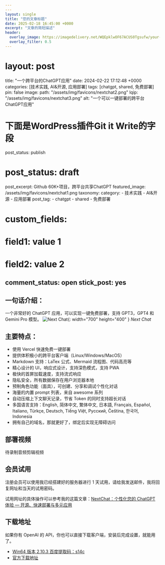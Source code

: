 ```yaml
---
---
layout: single
title: "您的文章标题"
date: 2025-02-18 16:45:00 +0000
excerpt: "文章的简短描述"
header:
  overlay_image: https://imagedelivery.net/WQEpklwOF67ACUS0Tgsufw/your-image-id/public
  overlay_filter: 0.5
---
```

# layout: post
title: "一个跨平台的ChatGPT应用"
date: 2024-02-22 17:12:48 +0000
categories: [技术实践, AI&开源, 应用部署]
tags: [chatgpt, shared, 免费部署]
pin: false
image:
  path: "/assets/img/favicons/nextchat2.png"
  lqip: "/assets/img/favicons/nextchat3.png"
  alt: "一个可以一键部署的跨平台ChatGPT应用"
# 下面是WordPress插件Git it Write的字段
post_status: publish
# post_status: draft
post_excerpt: Github 60K+项目，跨平台共享ChatGPT
featured_image: /assets/img/favicons/nextchat1.png
taxonomy:
  category:
    - 技术实践
    - AI&开源
    - 应用部署
  post_tag:
    - chatgpt
    - shared
    - 免费部署
# custom_fields:
# field1: value 1
# field2: value 2
comment_status: open
stick_post: yes
---

## 一句话介绍：

一个非常好的 ChatGPT 应用，可以实现一键免费部署，支持 GPT3，GPT4 和 Gemini Pro 模型。
![Next Chat](/assets/img/favicons/nextchat1.png){: width="700" height="400" }
_Next Chat_

## 主要特点：

- 使用 Vercel 快速免费一键部署
- 提供体积极小的跨平台客户端（Linux/Windows/MacOS）
- Markdown 支持：LaTex 公式、Mermaid 流程图、代码高亮等
- 精心设计的 UI，响应式设计，支持深色模式，支持 PWA
- 极快的首屏加载速度，支持流式响应
- 隐私安全，所有数据保存在用户浏览器本地
- 预制角色功能（面具），可创建、分享和调试个性化对话
- 海量的内置 prompt 列表，来自 awesome 系列
- 自动压缩上下文聊天记录，节省 Token 的同时支持超长对话
- 多国语言支持：English, 简体中文, 繁体中文, 日本語, Français, Español, Italiano, Türkçe, Deutsch, Tiếng Việt, Русский, Čeština, 한국어, Indonesia
- 拥有自己的域名，那就更好了，绑定后实现无障碍访问

## 部署视频

待录制音频剪辑视频

## 会员试用

注册会员可以使用我已经搭建好的服务器进行 1 天试用，请给我发送邮件，我将回复网址和当天的试用密码。

试用网址的具体操作可以参考我的这篇文章：[NextChat：个性化您的 ChatGPT 体验 — 开源、快速部署与多元应用](https://zhurong2020.github.io/post/nextchatge-xing-hua-nin-de-chatgpt-ti-yan-kai-yuan-kuai-su-bu-shu-yu-duo-yuan-ying-yong/)

## 下载地址

如果你有 OpenAI 的 API，你也可以直接下载客户端，安装后完成设置，就能用了。

- [Win64 版本 2.10.3 百度提取码：s14c](https://pan.baidu.com/s/1QXrH-huC0HlqfmVDaEgULg?pwd=s14c)
- [官方下载地址](https://github.com/ChatGPTNextWeb/ChatGPT-Next-Web/releases)
